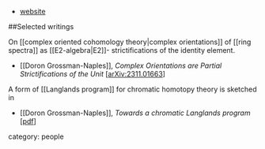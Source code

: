 * [website](https://doronlgn.github.io/)

##Selected writings

On [[complex oriented cohomology theory|complex orientations]]  of [[ring spectra]] as [[E2-algebra|E2]]- strictifications of the identity element. 

* [[Doron Grossman-Naples]], _Complex Orientations are Partial Strictifications of the Unit_ &lbrack;[arXiv:2311.01663](https://arxiv.org/abs/2311.01663)&rbrack;


A form of [[Langlands program]] for chromatic homotopy theory is sketched in

* [[Doron Grossman-Naples]], _Towards a chromatic Langlands program_ &lbrack;[pdf](https://doronlgn.github.io/TalkNotes/TowardsChromaticLanglands.pdf)&rbrack;

category: people